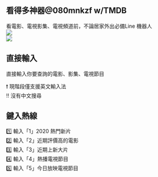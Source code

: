 ## 看得多神器@080mnkzf w/TMDB
看電影、電視影集、電視頻道前，不論居家外出必備Line 機器人  
![](https://i.imgur.com/hbA0O0q.png)   
![](https://i.imgur.com/9myJ1RP.png)  

## 直接輸入
直接輸入你要查詢的電影、影集、電視節目 

❗️ 現階段僅支援英文輸入法  
‼️  沒有中文搜尋  

## 鍵入熱線
1️⃣  輸入「1」2020 熱門新片  
2️⃣  輸入「2」近期評價高的電影  
3️⃣  輸入「3」近期上新大片  
4️⃣  輸入「4」熱播電視節目  
5️⃣  輸入「5」今日放映電視節目  
